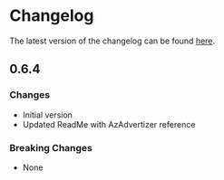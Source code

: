 # Changelog

The latest version of the changelog can be found [here](https://github.com/Azure/bicep-registry-modules/blob/main/avm/res/synapse/private-link-hub/CHANGELOG.md).

## 0.6.4

### Changes

- Initial version
- Updated ReadMe with AzAdvertizer reference

### Breaking Changes

- None
